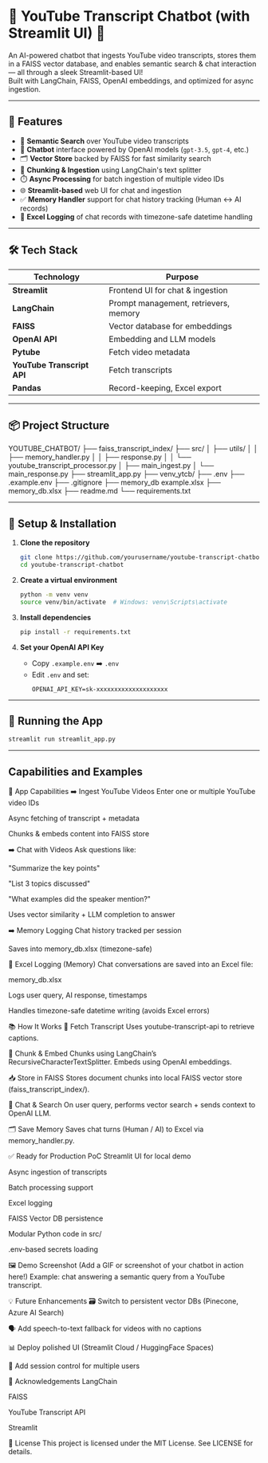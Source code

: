 # 🎥 YouTube Transcript Chatbot (with Streamlit UI) 🤖

An AI-powered chatbot that ingests YouTube video transcripts, stores them in a FAISS vector database, and enables semantic search & chat interaction — all through a sleek Streamlit-based UI!  
Built with LangChain, FAISS, OpenAI embeddings, and optimized for async ingestion.

---

## 🚀 Features

- 🔎 **Semantic Search** over YouTube video transcripts
- 🧠 **Chatbot** interface powered by OpenAI models (`gpt-3.5`, `gpt-4`, etc.)
- 🗂️ **Vector Store** backed by FAISS for fast similarity search
- 📝 **Chunking & Ingestion** using LangChain's text splitter
- ⏱️ **Async Processing** for batch ingestion of multiple video IDs
- 🌐 **Streamlit-based** web UI for chat and ingestion
- ✅ **Memory Handler** support for chat history tracking (Human ↔️ AI records)
- 📄 **Excel Logging** of chat records with timezone-safe datetime handling

---

## 🛠️ Tech Stack

| Technology  | Purpose                    |
| ----------- | -------------------------- |
| **Streamlit** | Frontend UI for chat & ingestion |
| **LangChain** | Prompt management, retrievers, memory |
| **FAISS**   | Vector database for embeddings |
| **OpenAI API** | Embedding and LLM models   |
| **Pytube**  | Fetch video metadata        |
| **YouTube Transcript API** | Fetch transcripts |
| **Pandas**  | Record-keeping, Excel export |

---

## 📦 Project Structure

YOUTUBE_CHATBOT/
├── faiss_transcript_index/
├── src/
│   ├── utils/
│   │   ├── memory_handler.py
│   │   ├── response.py
│   │   └── youtube_transcript_processor.py
│   ├── main_ingest.py
│   └── main_response.py
├── streamlit_app.py
├── venv_ytcb/
├── .env
├── .example.env
├── .gitignore
├── memory_db example.xlsx
├── memory_db.xlsx
├── readme.md
└── requirements.txt


---

## 🔧 Setup & Installation

1. **Clone the repository**
    ```bash
    git clone https://github.com/yourusername/youtube-transcript-chatbot.git
    cd youtube-transcript-chatbot
    ```

2. **Create a virtual environment**
    ```bash
    python -m venv venv
    source venv/bin/activate  # Windows: venv\Scripts\activate
    ```

3. **Install dependencies**
    ```bash
    pip install -r requirements.txt
    ```

4. **Set your OpenAI API Key**
    - Copy `.example.env` ➡️ `.env`
    - Edit `.env` and set:
      ```
      OPENAI_API_KEY=sk-xxxxxxxxxxxxxxxxxxxx
      ```

---

## 🚀 Running the App

```bash
streamlit run streamlit_app.py
```
---

## Capabilities and Examples
🎯 App Capabilities
➡️ Ingest YouTube Videos
Enter one or multiple YouTube video IDs

Async fetching of transcript + metadata

Chunks & embeds content into FAISS store

➡️ Chat with Videos
Ask questions like:

"Summarize the key points"

"List 3 topics discussed"

"What examples did the speaker mention?"

Uses vector similarity + LLM completion to answer

➡️ Memory Logging
Chat history tracked per session

Saves into memory_db.xlsx (timezone-safe)

📝 Excel Logging (Memory)
Chat conversations are saved into an Excel file:

memory_db.xlsx

Logs user query, AI response, timestamps

Handles timezone-safe datetime writing (avoids Excel errors)

📚 How It Works
📝 Fetch Transcript
Uses youtube-transcript-api to retrieve captions.

🧩 Chunk & Embed
Chunks using LangChain’s RecursiveCharacterTextSplitter.
Embeds using OpenAI embeddings.

📥 Store in FAISS
Stores document chunks into local FAISS vector store (faiss_transcript_index/).

🤖 Chat & Search
On user query, performs vector search + sends context to OpenAI LLM.

🗂️ Save Memory
Saves chat turns (Human / AI) to Excel via memory_handler.py.

✅ Ready for Production PoC
 Streamlit UI for local demo

 Async ingestion of transcripts

 Batch processing support

 Excel logging 

 FAISS Vector DB persistence

 Modular Python code in src/

 .env-based secrets loading


🖼️ Demo Screenshot
(Add a GIF or screenshot of your chatbot in action here!)
Example: chat answering a semantic query from a YouTube transcript.

💡 Future Enhancements
🗃️ Switch to persistent vector DBs (Pinecone, Azure AI Search)

🗣️ Add speech-to-text fallback for videos with no captions

📊 Deploy polished UI (Streamlit Cloud / HuggingFace Spaces)

🔐 Add session control for multiple users

🙌 Acknowledgements
LangChain

FAISS

YouTube Transcript API

Streamlit

📜 License
This project is licensed under the MIT License.
See LICENSE for details.




